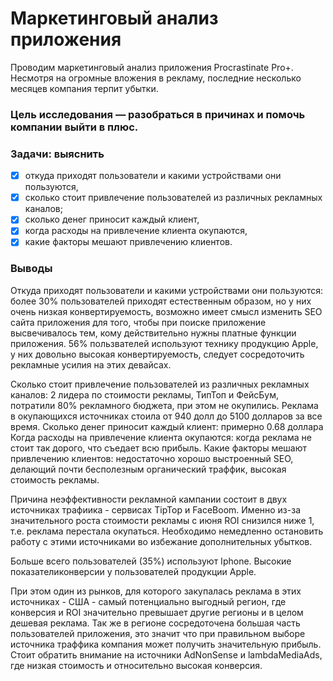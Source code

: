 # Маркетинговый анализ приложения

Проводим маркетинговый анализ приложения Procrastinate Pro+. Несмотря на огромные вложения в рекламу, последние несколько месяцев компания терпит убытки.

### Цель исследования — разобраться в причинах и помочь компании выйти в плюс.

### Задачи: выяснить 
- [x] откуда приходят пользователи и какими устройствами они пользуются, 
- [x] сколько стоит привлечение пользователей из различных рекламных каналов; 
- [x] сколько денег приносит каждый клиент, 
- [x] когда расходы на привлечение клиента окупаются, 
- [x] какие факторы мешают привлечению клиентов.

### Выводы
Откуда приходят пользователи и какими устройствами они пользуются: более 30% пользователей приходят естественным образом, но у них очень низкая конвертируемость, возможно имеет смысл изменить SEO сайта приложения для того, чтобы при поиске приложение высвечивалось тем, кому действительно нужны платные функции приложения. 56% пользвателей используют технику продукцию Apple, у них довольно высокая конвертируемость, следует сосредоточить рекламные усилия на этих девайсах.

Сколько стоит привлечение пользователей из различных рекламных каналов: 2 лидера по стоимости рекламы, ТипТоп и ФейсБум, потратили 80% рекламного бюджета, при этом не окупились. Реклама в окупающихся источниках стоила от 940 долл до 5100 долларов за все время.
Сколько денег приносит каждый клиент: примерно 0.68 доллара
Когда расходы на привлечение клиента окупаются: когда реклама не стоит так дорого, что съедает всю прибыль.
Какие факторы мешают привлечению клиентов: недостаточно хорошо выстроенный SEO, делающий почти бесполезным органический траффик, высокая стоимость рекламы.


Причина неэффективности рекламной кампании состоит в двух источниках трафиика - сервисах TipTop и FaceBoom. Именно из-за значительного роста стоимости рекламы с июня ROI снизился ниже 1, т.е. реклама перестала окупаться. Необходимо немедленно остановить работу с этими источниками во избежание дополнительных убытков. 

Больше всего пользователей (35%) используют Iphone. Высокие показателиконверсии у пользователей продукции Apple. 

При этом один из рынков, для которого закупалась реклама в этих источниках - США - самый потенциально выгодный регион, где конверсия и ROI значительно превышает другие регионы и в целом дешевая реклама. Так же в регионе сосредоточена большая часть пользователей приложения, это значит что при правильном выборе источника траффика компания может получить значительную прибыль. Стоит обратить внимание на источники AdNonSense и lambdaMediaAds, где низкая стоимость и относительно высокая конверсия.
